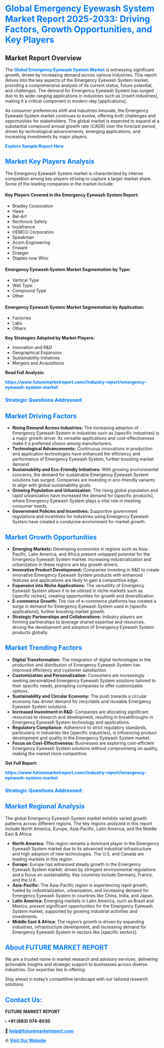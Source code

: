 <h1 style="color: #007BFF;">Global Emergency Eyewash System Market Report 2025-2033: Driving Factors, Growth Opportunities, and Key Players</h1>

<section id="overview">
<h2>Market Report Overview</h2>
<p>The <a href="https://www.futuremarketreport.com//industry-report/emergency-eyewash-system-market" style="color: #007BFF; text-decoration: none;"><strong>Global Emergency Eyewash System Market</strong></a> is witnessing significant growth, driven by increasing demand across various industries. This report delves into the key aspects of the Emergency Eyewash System market, providing a comprehensive analysis of its current status, future potential, and challenges. The demand for Emergency Eyewash System has surged due to its wide-ranging applications in industries such as [insert industries], making it a critical component in modern-day [applications].</p>
<p>As consumer preferences shift and industries innovate, the Emergency Eyewash System market continues to evolve, offering both challenges and opportunities for stakeholders. The global market is expected to expand at a substantial compound annual growth rate (CAGR) over the forecast period, driven by technological advancements, emerging applications, and increasing investments by major players.</p>
</section>

<section id="overview">
<p><a href="https://www.futuremarketreport.com//request-sample/reportId=55924" style="color: #007BFF; text-decoration: none;"><strong>Explore Sample Report Here</strong></a></p>
</section>

<section id="key-players">
<h2 style="color: #007BFF;">Market Key Players Analysis</h2>
<p>The Emergency Eyewash System market is characterized by intense competition among key players striving to capture a larger market share. Some of the leading companies in the market include:</p>
<h4>Key Players Covered in the Emergency Eyewash System Report:</h4>
<ul><li>Bradley Corporation</li><li>Haws</li><li>Bel-Art</li><li>Northrock Safety</li><li>louisfrance</li><li>HEMCO Corporation</li><li>Speakman</li><li>Acorn Engineering</li><li>Enware</li><li>Draeger</li><li>Staples now Winc</li></ul>
<h4>Emergency Eyewash System Market Segmentation by Type:</h4>
<ul><li>Vertical Type</li><li>Wall Type</li><li>Compound Type</li><li>Other</li></ul>

<h4>Emergency Eyewash System Market Segmentation by Application:</h4>
<ul><li>Factories</li><li>Labs</li><li>Others</li></ul>
<p><strong>Key Strategies Adopted by Market Players:</strong></p>
<ul>
<li>Innovation and R&D</li>
<li>Geographical Expansion</li>
<li>Sustainability Initiatives</li>
<li>Mergers and Acquisitions</li>
</ul>
</section>

<section>
<p><strong>Read Full Analysis: </strong></p><a href="https://www.futuremarketreport.com//industry-report/emergency-eyewash-system-market" style="color: #007BFF; text-decoration: none;"><strong>https://www.futuremarketreport.com//industry-report/emergency-eyewash-system-market</strong></a>
<h3 style="color: #007BFF;">Strategic Questions Addressed:</h3>
</section>

<section id="driving-factors">
<h2 style="color: #007BFF;">Market Driving Factors</h2>
<ul>
<li><strong>Rising Demand Across Industries:</strong> The increasing adoption of Emergency Eyewash System in industries such as [specific industries] is a major growth driver. Its versatile applications and cost-effectiveness make it a preferred choice among manufacturers.</li>
<li><strong>Technological Advancements:</strong> Continuous innovations in production and application technologies have enhanced the efficiency and performance of Emergency Eyewash System, further boosting market demand.</li>
<li><strong>Sustainability and Eco-Friendly Initiatives:</strong> With growing environmental concerns, the demand for sustainable Emergency Eyewash System solutions has surged. Companies are investing in eco-friendly variants to align with global sustainability goals.</li>
<li><strong>Growing Population and Urbanization:</strong> The rising global population and rapid urbanization have increased the demand for [specific products], where Emergency Eyewash System plays a vital role in meeting consumer needs.</li>
<li><strong>Government Policies and Incentives:</strong> Supportive government regulations and incentives for industries using Emergency Eyewash System have created a conducive environment for market growth.</li>
</ul>
</section>

<section id="growth-opportunities">
<h2 style="color: #007BFF;">Market Growth Opportunities</h2>
<ul>
<li><strong>Emerging Markets:</strong> Developing economies in regions such as Asia-Pacific, Latin America, and Africa present untapped potential for the Emergency Eyewash System market. Increasing industrialization and urbanization in these regions are key growth drivers.</li>
<li><strong>Innovative Product Development:</strong> Companies investing in R&D to create innovative Emergency Eyewash System products with enhanced features and applications are likely to gain a competitive edge.</li>
<li><strong>Expansion into Niche Applications:</strong> The versatility of Emergency Eyewash System allows it to be utilized in niche markets such as [specific niches], creating opportunities for growth and diversification.</li>
<li><strong>E-commerce Growth:</strong> The rise of e-commerce platforms has created a surge in demand for Emergency Eyewash System used in [specific applications], further boosting market growth.</li>
<li><strong>Strategic Partnerships and Collaborations:</strong> Industry players are forming partnerships to leverage shared expertise and resources, driving the development and adoption of Emergency Eyewash System products globally.</li>
</ul>
</section>

<section id="trending-factors">
<h2 style="color: #007BFF;">Market Trending Factors</h2>
<ul>
<li><strong>Digital Transformation:</strong> The integration of digital technologies in the production and distribution of Emergency Eyewash System has improved efficiency and customer satisfaction.</li>
<li><strong>Customization and Personalization:</strong> Consumers are increasingly seeking personalized Emergency Eyewash System solutions tailored to their specific needs, prompting companies to offer customizable options.</li>
<li><strong>Sustainability and Circular Economy:</strong> The push towards a circular economy has driven demand for recyclable and reusable Emergency Eyewash System solutions.</li>
<li><strong>Increased Investment in R&D:</strong> Companies are allocating significant resources to research and development, resulting in breakthroughs in Emergency Eyewash System technology and applications.</li>
<li><strong>Regulatory Compliance:</strong> Adherence to strict regulatory standards, particularly in industries like [specific industries], is influencing product development and quality in the Emergency Eyewash System market.</li>
<li><strong>Focus on Cost-Effectiveness:</strong> Businesses are exploring cost-efficient Emergency Eyewash System solutions without compromising on quality, making the market more competitive.</li>
</ul>
</section>

<section>
<p><strong>Get Full Report: </strong></p><a href="https://www.futuremarketreport.com//industry-report/emergency-eyewash-system-market" style="color: #007BFF; text-decoration: none;"><strong>https://www.futuremarketreport.com//industry-report/emergency-eyewash-system-market</strong></a>
<h3 style="color: #007BFF;">Strategic Questions Addressed:</h3>
</section>


<section id="regional-analysis">
<h2 style="color: #007BFF;">Market Regional Analysis</h2>
<p>The global Emergency Eyewash System market exhibits varied growth patterns across different regions. The key regions analyzed in this report include North America, Europe, Asia-Pacific, Latin America, and the Middle East & Africa:</p>
<ul>
<li><strong>North America:</strong> This region remains a dominant player in the Emergency Eyewash System market due to its advanced industrial infrastructure and high adoption of new technologies. The U.S. and Canada are leading markets in this region.</li>
<li><strong>Europe:</strong> Europe has witnessed steady growth in the Emergency Eyewash System market, driven by stringent environmental regulations and a focus on sustainability. Key countries include Germany, France, and the U.K.</li>
<li><strong>Asia-Pacific:</strong> The Asia-Pacific region is experiencing rapid growth, fueled by industrialization, urbanization, and increasing demand for Emergency Eyewash System in countries like China, India, and Japan.</li>
<li><strong>Latin America:</strong> Emerging markets in Latin America, such as Brazil and Mexico, present significant opportunities for the Emergency Eyewash System market, supported by growing industrial activities and investments.</li>
<li><strong>Middle East & Africa:</strong> The region’s growth is driven by expanding industries, infrastructure development, and increasing demand for Emergency Eyewash System in sectors like [specific sectors].</li>
</ul>
</section>

<footer>
<h2 style="color: #007BFF;">About FUTURE MARKET REPORT</h2>
<p>We are a trusted name in market research and advisory services, delivering actionable insights and strategic support to businesses across diverse industries. Our expertise lies in offering:</p>

<p>Stay ahead in today’s competitive landscape with our tailored research solutions.</p>

<h2 style="color: #007BFF;">Contact Us:</h2>
<p><strong>FUTURE MARKET REPORT</strong></p>
<p>📞 <strong>+91 (883) 074-8030</strong></p>
<p>📧 <strong><a href="mailto:help@futuremarketreport.com" style="color: #007BFF;">help@futuremarketreport.com</a></strong></p>
<p>🌐 <strong><a href="https://www.futuremarketreport.com/" style="color: #007BFF;">Visit Our Website</a></strong></p>
</footer>